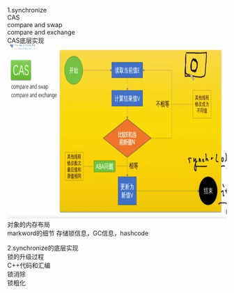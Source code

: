 1.synchronize    
CAS     
  compare and swap    
  compare and exchange    
CAS底层实现      
<img src="https://github.com/lynlive/study/blob/main/image/cas.jpg" height="400" width="700" >
对象的内存布局         
markword的细节
    存储锁信息，GC信息，hashcode

2.synchronize的底层实现      
锁的升级过程     
  C++代码和汇编     
锁消除     
锁粗化     
